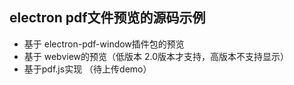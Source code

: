 ## electron pdf文件预览的源码示例

- 基于 electron-pdf-window插件包的预览
- 基于 webview的预览（低版本 2.0版本才支持，高版本不支持显示）
- 基于pdf.js实现 （待上传demo）

